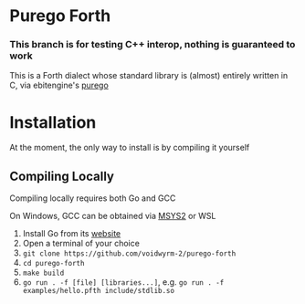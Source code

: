 # Purego Forth

### This branch is for testing C++ interop, nothing is guaranteed to work

This is a Forth dialect whose standard library is (almost) entirely written in C, via ebitengine's [purego](https://github.com/ebitengine/purego)

# Installation

At the moment, the only way to install is by compiling it yourself

## Compiling Locally

Compiling locally requires both Go and GCC

On Windows, GCC can be obtained via [MSYS2](https://www.msys2.org) or WSL

1. Install Go from its [website](https://go.dev)
2. Open a terminal of your choice
3. `git clone https://github.com/voidwyrm-2/purego-forth`
4. `cd purego-forth`
5. `make build`
6. `go run . -f [file] [libraries...]`, e.g. `go run . -f examples/hello.pfth include/stdlib.so`

<!--
# Creating your own libraries

Creating your own library is very easy, you just need to know a bit of C.
-->
